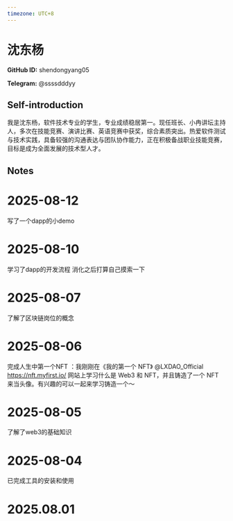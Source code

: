 ```yaml
---
timezone: UTC+8
---
```


# 沈东杨

**GitHub ID:** shendongyang05

**Telegram:** @ssssdddyy

## Self-introduction

我是沈东杨，软件技术专业的学生，专业成绩稳居第一。现任班长、小冉讲坛主持人，多次在技能竞赛、演讲比赛、英语竞赛中获奖，综合素质突出。热爱软件测试与技术实践，具备较强的沟通表达与团队协作能力，正在积极备战职业技能竞赛，目标是成为全面发展的技术型人才。

## Notes

<!-- Content_START -->
# 2025-08-12

写了一个dapp的小demo

# 2025-08-10

学习了dapp的开发流程 消化之后打算自己摸索一下

# 2025-08-07

了解了区块链岗位的概念

# 2025-08-06

完成人生中第一个NFT  ：我刚刚在《我的第一个 NFT》 @LXDAO_Official https://nft.myfirst.io/ 网站上学习什么是 Web3 和 NFT，并且铸造了一个 NFT 来当头像。有兴趣的可以一起来学习铸造一个～

# 2025-08-05

了解了web3的基础知识

# 2025-08-04

已完成工具的安装和使用


# 2025.08.01


<!-- Content_END -->
